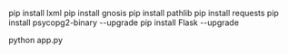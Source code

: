 pip install lxml
pip install gnosis
pip install pathlib
pip install requests
pip install psycopg2-binary --upgrade
pip install Flask --upgrade

python app.py